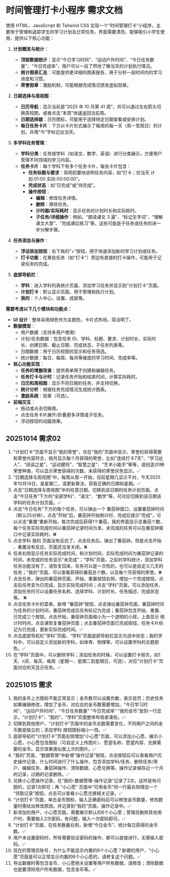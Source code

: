 # 时间管理打卡小程序 需求文档

使用 HTML、JavaScript 和 Tailwind CSS 实现一个“时间管理打卡”小程序，主要用于管理和追踪学生的学习计划及日常任务。界面需要漂亮、能够吸引小学生使用，提供以下核心功能：

1.  **计划概览与统计**：

    - **顶部数据统计**：显示“今日学习时间”、“运动户外时间”、“今日任务数量”、“今日完成率”，用户可以一目了然地了解当天的计划执行情况。
    - **统计图表汇总**：可能提供更详细的图表报告，用于分析一段时间内的学习进度和习惯。
    - **荣誉勋章**：激励机制，可能根据完成情况颁发虚拟勋章。

2.  **日期选择与周视图**：

    - **日历导航**：显示当前是“2025 年 10 月第 41 周”，并可以通过左右箭头切换周视图，或者点击“本周”快速返回当前周。
    - **日期选择器**：日历图标，可能用于选择特定日期查看或安排计划。
    - **每日任务卡片**：下方以卡片形式展示了每周的每一天（周一至周日）的计划，并用“今”字标记出当天。

3.  **多学科任务管理**：

    - **学科分类**：任务按学科（如语文、数学、英语）进行分类展示，方便用户管理不同领域的学习内容。
    - **任务卡片**：每个学科下有多个任务卡片，每张卡片包含：
      - **任务标题与要求**：简明扼要地说明任务内容，如“打卡；仅当天 计划:01:00 实际:00:00:00”。
      - **完成状态**：如“已完成”或“待完成”。
      - **操作按钮**：
        - **编辑**：修改任务详情。
        - **删除**：移除任务。
        - **计时器/实际耗时**：显示任务的计划时长和实际耗时。
        - **子任务/详细操作**：例如，“朗读课文 3 遍”、“标记生字词”、“理解课文大意”、“完成课后练习”等，这些可能是子任务或任务的进一步分解步骤。

4.  **任务添加与操作**：

    - **浮动添加按钮**：右下角的“+”按钮，用于快速添加新的学习计划或任务。
    - **打卡功能**：在某些任务（如“打卡”）旁边有直接的打卡操作，可能用于记录任务的完成。

5.  **底部导航栏**：
    - **学科**：进入学科列表统计页面、添加学习任务并显示到“计划打卡”页面。
    - **计划打卡**：默认显示页面，用于管理和执行计划。
    - **我的**：个人中心，设置、成就等。

**需要考虑以下几个模块和功能点：**

- **UI 设计**：整体采用绿色作为主题色，卡片式布局，简洁明了。
- **数据模型**：
  - 用户数据（支持多用户使用）
  - 计划/任务数据：包含任务 ID、学科、标题、要求、计划时长、实际时长、创建日期、截止日期、完成状态、子任务列表等。
  - 日期数据：用于日历视图的显示和任务筛选。
  - 统计数据：每日、每周、每月等维度的学习时间、完成率等。
- **核心功能实现**：
  - **任务的增删改查**：提供表单用于创建和编辑任务。
  - **任务打卡与计时**：记录任务开始和结束时间，计算实际耗时。
  - **日历和周视图**：显示不同日期的任务，并支持切换。
  - **统计分析**：根据任务完成情况生成统计图表。
  - **激励系统**：勋章（可选）。
- **前端交互**：
  - 拖动或点击切换周。
  - 点击任务卡片展开/折叠更多详情或子任务。
  - 浮动按钮的动画效果。

## 20251014 需求02

1. “计划打卡”页面不显示“我的荣誉”，仅在“我的”页面中显示，荣誉的获得需要和荣誉内容符合，按月显示每个月获得的荣誉，比如“连续打卡7天”、“学习达人”、“阅读之星”、“运动健将”、“智慧之星”、“艺术小能手”等等，请创造20种荣誉种类，可以显示荣誉获得的次数，未获得的荣誉灰色显示。✅
2. “日期选择与周视图”中，每周从周一开始，目前星期几显示不对，今天2025年10月14日，是星期二，请更新算法，获取正确的日期和星期。✅
3. 点击“日期选择与周视图”中的任意日期，切换到该日期的任务计划页面。点击“今日任务”下方的“全部学科”、“语文”、“数学”等，可对应切换到该日期该学科的任务计划页面。✅
4. 点击“今日任务”下方的每个任务，可以弹出一个 番茄钟窗口，设置番茄钟时间（默认25分钟），点击“开始”后，番茄钟开始倒计时，完成后提示“完成”，可以点击“重置”重新开始，每次完成后获得1个番茄，我的界面显示总番茄个数，每个任务实际完成时间以番茄钟记录时间为准，未完成的任务可以在番茄钟窗口中记录实际耗时。❌
5. 点击学科 我的  页面没有反应了，点击任务后，弹出了番茄钟，但是点击开始 、重置没有反应，页面还没发关闭。❌
6. 任务右侧显示任务实际完成时间，和计划时间，实际完成时间为番茄钟记录的时间，未完成的任务显示“未完成”；“学科”页面，之前的学科统计，添加学科任务功能没有了，请恢复回来，任务可以是一次性的，也可以是自定义几天的任务；“我的”页面，可以查看获得的番茄总个数，以及每个月获得的荣誉。❌
7. 点击任务，弹出的番茄钟页面，开始、重置按钮右侧，增加一个完成按钮，点击后任务变为已完成，显示实际完成时间；点击“学科”页面，可以添加任务，添加任务时可以设置任务名称、选择学科、计划时长、任务描述、完成状态等。 ❌
8. 点击任务卡片的菜单，新增 “番茄钟”按钮，点击弹出番茄钟页面，番茄钟时间为任务的计划时间，番茄钟完成后任务标记为完成；番茄钟包含开始、重置、已完成三个按钮，点击开始，番茄钟页面缩小为一个透明的小球，上面显示 倒计时时间，点击课恢复番茄钟页面；点击番茄钟页面已完成按钮，任务卡片标记为已完成，更新实际完成时间。✅
9. 点击底部导航栏“学科”页面，“学科”页面底部导航栏显示为选中状态；我的学科中，可以自定义添加新的学科，如体育、物理等，可以设置学科的主题颜色。✅
10. 在“学科”页面中，可以删除学科；添加任务的时候，可以设置打卡频次，如1天、n天、每天、每周（星期一、星期二到星期日，可选），对应“计划打卡”页面对应的天显示任务。✅

## 20251015 需求
1. 我的金币上方图标不能正常显示；金币数可以设置负数，表示惩罚；历史任务如果编辑修改，增加了金币，对应总的金币数需要增加。“今日学习时间”、“运动户外时间”、“今日任务数量” “今日完成率” “我的金币”放到一行显示，“计划打卡”、“我的”、“学科”页面整体布局紧凑些。✅
2. 切换到其他用户，“计划打卡”页面中的金币总数需要变化，不同用户之间的金币数是独立的；添加学科 按钮图标缩小一倍。✅
3. 底部导航栏“计划打卡”页面右侧增加“小心愿”页面，可以添加小心愿、展示小心愿，小心愿包含图标（可自定义上传图片）、愿望名称、愿望内容、兑换需要的金币。显示效果类似我上次的图片。✅
4. “我的”页面，“数据管理”中新增“操作记录”按钮，点击按钮后可以查看用户历史操作记录，什么时间进行了什么操作，包含添加学科/任务、删除任务/用户、编辑任务、番茄钟操作、清除数据、心愿兑换等。操作记录保存近一个月的记录，过期的记录删除。✅
5. 兑换小心愿操作记录，在“我的-数据管理-操作记录”记录了2次，这样是有问题的，记录1次即可；再 “小心愿” 页面中“可用金币”同一行最右侧增加一个 “领取记录”按钮，点击可以查看小心愿兑换相关记录。✅
6. “计划打卡”页面，单击金币图标，输入正确密码后可以修改金币数量，修改数量时需给出修改原因，并记录到“我的”页面，操作记录中。✅
7. 新添加的用户，小心愿页面，需要展示默认的6个小心愿；管理员删除其他用户时，需要输入2次密码，有问题，输入一次密码即可。✅
8. “计划打卡”页面，在任务数量右侧，新增“今日金币”，统计每日获得的金币数。✅
9. 用户未设置密码时，所有需要验证密码的操作，都可以直接进行，无需输入密码。✅
10. 现在的管理员账号，为什么不能显示内置的6个小心愿？新建的用户，“小心愿”页面是可以正常显示内置的6个小心愿的，请修复这个问题。✅
11. 导出数据时需包含金币、小心愿相关设置等用户所有数据，请修改；清除数据 也是要清除用户所有数据，包含金币等。✅
